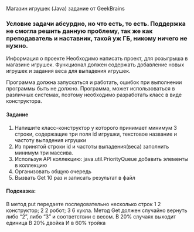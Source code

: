 Магазин игрушек (Java) задание от GeekBrains

### Условие задачи абсурдно, но что есть, то есть. Поддержка не смогла решить данную проблему, так же как преподаватель и наставник, такой уж ГБ, никому ничего не нужно.


Информация о проекте
Необходимо написать проект, для розыгрыша в магазине игрушек. 
Функционал должен содержать добавление новых игрушек и задания веса для выпадения
игрушек.

 Программа должна запускаться и работать, ошибок при выполнении программы быть
 не должно. Программа, может использоваться в различных системах, поэтому необходимо
разработать класс в виде конструктора. 


#### Задание
1) Напишите класс-конструктор у которого принимает минимум 3 строки,
   содержащие три поля id игрушки, текстовое название и частоту выпадения
   игрушки
2) Из принятой строки id и частоты выпадения(веса) заполнить минимум три
   массива.
3) Используя API коллекцию: java.util.PriorityQueue добавить элементы в
   коллекцию
4) Организовать общую очередь
5) Вызвать Get 10 раз и записать результат в
   файл

#### Подсказка:
   В метод put передаете последовательно несколько строк
   1 2 конструктор;
   2 2 робот;
   3 6 кукла.
   Метод Get должен случайно вернуть либо “2”, либо “3” и соответствии с весом.
   В 20% случаях выходит единица
   В 20% двойка
   И в 60% тройка